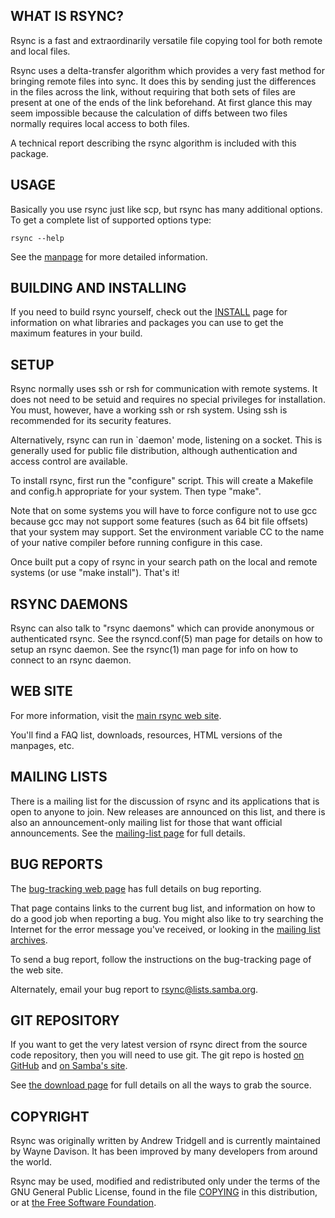 WHAT IS RSYNC?
--------------

Rsync is a fast and extraordinarily versatile file copying tool for
both remote and local files.

Rsync uses a delta-transfer algorithm which provides a very fast method
for bringing remote files into sync.  It does this by sending just the
differences in the files across the link, without requiring that both
sets of files are present at one of the ends of the link beforehand.  At
first glance this may seem impossible because the calculation of diffs
between two files normally requires local access to both files.

A technical report describing the rsync algorithm is included with this
package.


USAGE
-----

Basically you use rsync just like scp, but rsync has many additional
options.  To get a complete list of supported options type:

    rsync --help

See the [manpage](https://github.com/WayneD/rsync/blob/master/rsync.1.md) for more detailed information.


BUILDING AND INSTALLING
-----------------------

If you need to build rsync yourself, check out the [INSTALL][1] page for
information on what libraries and packages you can use to get the maximum
features in your build.

[1]: https://github.com/WayneD/rsync/blob/master/INSTALL.md

SETUP
-----

Rsync normally uses ssh or rsh for communication with remote systems.
It does not need to be setuid and requires no special privileges for
installation.  You must, however, have a working ssh or rsh system.
Using ssh is recommended for its security features.

Alternatively, rsync can run in `daemon' mode, listening on a socket.
This is generally used for public file distribution, although
authentication and access control are available.

To install rsync, first run the "configure" script.  This will create a
Makefile and config.h appropriate for your system.  Then type "make".

Note that on some systems you will have to force configure not to use
gcc because gcc may not support some features (such as 64 bit file
offsets) that your system may support.  Set the environment variable CC
to the name of your native compiler before running configure in this
case.

Once built put a copy of rsync in your search path on the local and
remote systems (or use "make install").  That's it!


RSYNC DAEMONS
-------------

Rsync can also talk to "rsync daemons" which can provide anonymous or
authenticated rsync.  See the rsyncd.conf(5) man page for details on how
to setup an rsync daemon.  See the rsync(1) man page for info on how to
connect to an rsync daemon.


WEB SITE
--------

For more information, visit the [main rsync web site][2].

[2]: https://rsync.samba.org/

You'll find a FAQ list, downloads, resources, HTML versions of the
manpages, etc.


MAILING LISTS
-------------

There is a mailing list for the discussion of rsync and its applications
that is open to anyone to join.  New releases are announced on this
list, and there is also an announcement-only mailing list for those that
want official announcements.  See the [mailing-list page][3] for full
details.

[3]: https://rsync.samba.org/lists.html


BUG REPORTS
-----------

The [bug-tracking web page][4] has full details on bug reporting.

[4]: https://rsync.samba.org/bug-tracking.html

That page contains links to the current bug list, and information on how to
do a good job when reporting a bug.  You might also like to try searching
the Internet for the error message you've received, or looking in the
[mailing list archives][5].

[5]: https://mail-archive.com/rsync@lists.samba.org/

To send a bug report, follow the instructions on the bug-tracking
page of the web site.

Alternately, email your bug report to <rsync@lists.samba.org>.


GIT REPOSITORY
--------------

If you want to get the very latest version of rsync direct from the
source code repository, then you will need to use git.  The git repo
is hosted [on GitHub][6] and [on Samba's site][7].

[6]: https://github.com/WayneD/rsync
[7]: https://git.samba.org/?p=rsync.git;a=summary

See [the download page][8] for full details on all the ways to grab the
source.

[8]: https://rsync.samba.org/download.html


COPYRIGHT
---------

Rsync was originally written by Andrew Tridgell and is currently
maintained by Wayne Davison.  It has been improved by many developers
from around the world.

Rsync may be used, modified and redistributed only under the terms of
the GNU General Public License, found in the file [COPYING][9] in this
distribution, or at [the Free Software Foundation][10].

[9]: https://github.com/WayneD/rsync/blob/master/COPYING
[10]: https://www.fsf.org/licenses/gpl.html
